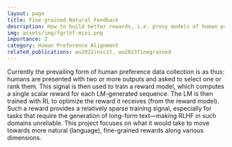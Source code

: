 ```yaml
---
layout: page
title: Fine-grained Natural Feedback
description: How to build better rewards, i.e. proxy models of human preferences?
img: assets/img/fgrlhf-mini.png
importance: 2
category: Human Preference Alignment
related_publications: wu2022inscit, wu2023finegrained
---
```


Currently the prevailing form of human preference data collection is as thus: humans are presented with two or more outputs and asked to select one or rank them. 
This signal is then used to train a reward model, which computes a single scalar reward for each LM-generated
sequence. 
The LM is then trained with RL to optimize the reward it receives (from the reward model). Such a reward provides a relatively sparse training signal, especially for tasks that require the
generation of long-form text—making RLHF in such domains unreliable.
This project focuses on what it would take to move towards more natural (language), fine-grained rewards along various dimensions.
